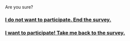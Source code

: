Are you sure?

### [I do not want to participate. End the survey.](endofsurvey.md)
### [I want to participate! Take me back to the survey.](consent.md)
